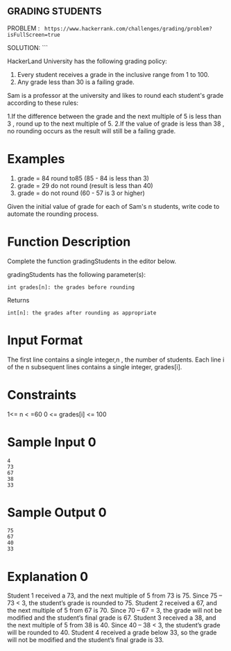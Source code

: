 ## GRADING STUDENTS 

PROBLEM : ``` https://www.hackerrank.com/challenges/grading/problem?isFullScreen=true```

SOLUTION: ```

HackerLand University has the following grading policy:

   1. Every student receives a grade in the inclusive range from 1 to 100.
   2. Any grade less than 30 is a failing grade. 
   

Sam is a professor at the university and likes to round each student's grade according to these rules:

  1.If the difference between the grade and the next multiple of 5 is less than 3 , round up to the next multiple of 5.
  2.If the value of grade  is less than 38 , no rounding occurs as the result will still be a failing grade.

# Examples

  1. grade = 84 round to85 (85 - 84 is less than 3)
  2. grade = 29 do not round (result is less than 40)
  3. grade = do not round (60 - 57 is 3 or higher)

Given the initial value of  grade for each of Sam's n students, write code to automate the rounding 
process. 

# Function Description

Complete the function gradingStudents in the editor below.

gradingStudents has the following parameter(s):

    int grades[n]: the grades before rounding

Returns

    int[n]: the grades after rounding as appropriate

# Input Format

The first line contains a single integer,n , the number of students.
Each line i of the n subsequent lines contains a single integer, grades[i].

# Constraints
  
  1<= n < =60
  0 <= grades[i] <= 100
  
# Sample Input 0
```
4
73
67
38
33
```
# Sample Output 0
```
75
67
40
33
```
# Explanation 0

Student 1 received a 73, and the next multiple of 5 from 73 is 75. Since 75 – 73 < 3, the student’s grade is rounded to 75.
Student 2 received a 67, and the next multiple of 5 from 67 is 70. Since 70 – 67 = 3, the grade will not be modified and the student’s final grade is 67.
Student 3 received a 38, and the next multiple of 5 from 38 is 40. Since 40 – 38 < 3, the student’s grade will be rounded to 40.
Student 4 received a grade below 33, so the grade will not be modified and the student’s final grade is 33.
